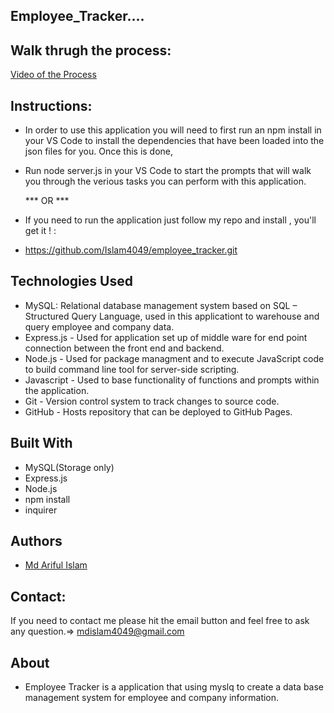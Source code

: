 ## Employee_Tracker....

## Walk thrugh the process:
[Video of the Process](https://drive.google.com/file/d/11kMv4RU-l8TPLHOOSN0UZTcKMoBlVN7s/view?usp=sharing)

## Instructions:
* In order to use this application you will need to first run an npm install in your VS Code 
  to install the dependencies that have been loaded into the json files for you. Once this is done,
* Run node server.js in your VS Code to start the prompts that will walk you through the verious 
  tasks you can perform with this application.
  
  *** OR ***
 * If you need to run the application just follow my repo and install , you'll get it ! :
 * https://github.com/Islam4049/employee_tracker.git
  

## Technologies Used
* MySQL: Relational database management system based on SQL – Structured Query Language,
  used in this applicationt to warehouse and query employee and company data.
* Express.js - Used for application set up of middle ware for end point connection between the front end and backend.
* Node.js - Used for package managment and to execute JavaScript code to build command line tool for server-side scripting.
* Javascript - Used to base functionality of functions and prompts within the application.
* Git - Version control system to track changes to source code.
* GitHub - Hosts repository that can be deployed to GitHub Pages.


## Built With
* MySQL(Storage only)
* Express.js
* Node.js
* npm install
* inquirer

## Authors
* [Md Ariful Islam](https://www.github.com/Islam4049)

## Contact:
If you need to contact me please hit the email button and feel free to ask any question.=>
mdislam4049@gmail.com


## About
 * Employee Tracker is a application that using myslq to create a data base management system for employee and company information.
